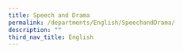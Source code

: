 ```yaml
---
title: Speech and Drama
permalink: /departments/English/SpeechandDrama/
description: ""
third_nav_title: English
---
```

